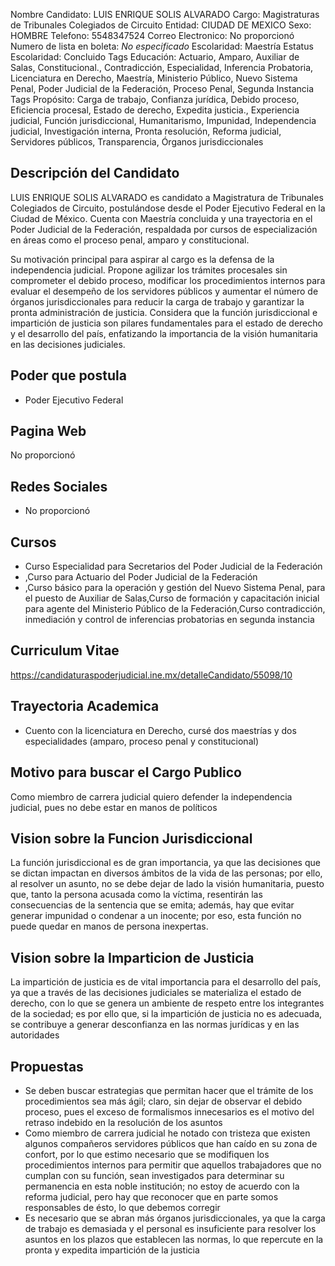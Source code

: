 Nombre Candidato: LUIS ENRIQUE SOLIS ALVARADO
Cargo: Magistraturas de Tribunales Colegiados de Circuito
Entidad: CIUDAD DE MEXICO
Sexo: HOMBRE
Telefono: 5548347524
Correo Electronico: No proporcionó
Numero de lista en boleta: *No especificado*
Escolaridad: Maestría
Estatus Escolaridad: Concluido
Tags Educación: Actuario, Amparo, Auxiliar de Salas, Constitucional., Contradicción, Especialidad, Inferencia Probatoria, Licenciatura en Derecho, Maestría, Ministerio Público, Nuevo Sistema Penal, Poder Judicial de la Federación, Proceso Penal, Segunda Instancia
Tags Propósito: Carga de trabajo, Confianza jurídica, Debido proceso, Eficiencia procesal, Estado de derecho, Expedita justicia., Experiencia judicial, Función jurisdiccional, Humanitarismo, Impunidad, Independencia judicial, Investigación interna, Pronta resolución, Reforma judicial, Servidores públicos, Transparencia, Órganos jurisdiccionales


## Descripción del Candidato 

LUIS ENRIQUE SOLIS ALVARADO es candidato a Magistratura de Tribunales Colegiados de Circuito, postulándose desde el Poder Ejecutivo Federal en la Ciudad de México. Cuenta con Maestría concluida y una trayectoria en el Poder Judicial de la Federación, respaldada por cursos de especialización en áreas como el proceso penal, amparo y constitucional.

Su motivación principal para aspirar al cargo es la defensa de la independencia judicial. Propone agilizar los trámites procesales sin comprometer el debido proceso, modificar los procedimientos internos para evaluar el desempeño de los servidores públicos y aumentar el número de órganos jurisdiccionales para reducir la carga de trabajo y garantizar la pronta administración de justicia. Considera que la función jurisdiccional e impartición de justicia son pilares fundamentales para el estado de derecho y el desarrollo del país, enfatizando la importancia de la visión humanitaria en las decisiones judiciales.


## Poder que postula

- Poder Ejecutivo Federal


## Pagina Web

No proporcionó


## Redes Sociales

- No proporcionó


## Cursos

- Curso Especialidad para Secretarios del Poder Judicial de la Federación
- ,Curso para Actuario del Poder Judicial de la Federación
- ,Curso básico para la operación y gestión del Nuevo Sistema Penal, para el puesto de Auxiliar de Salas,Curso de formación y capacitación inicial para agente del Ministerio Público de la Federación,Curso contradicción, inmediación y control de inferencias probatorias en segunda instancia


## Curriculum Vitae

https://candidaturaspoderjudicial.ine.mx/detalleCandidato/55098/10


## Trayectoria Academica

- Cuento con la licenciatura en Derecho, cursé dos maestrías y dos especialidades (amparo, proceso penal y constitucional)


## Motivo para buscar el Cargo Publico

Como miembro de carrera judicial quiero defender la independencia judicial, pues no debe estar en manos de políticos


## Vision sobre la Funcion Jurisdiccional

La función jurisdiccional es de gran importancia, ya que las decisiones que se dictan impactan en diversos ámbitos de la vida de las personas; por ello, al resolver un asunto, no se debe dejar de lado la visión humanitaria, puesto que, tanto la persona acusada como la víctima, resentirán las consecuencias de la sentencia que se emita; además, hay que evitar generar impunidad o condenar a un inocente; por eso, esta función no puede quedar en manos de persona inexpertas.


## Vision sobre la Imparticion de Justicia

La impartición de justicia es de vital importancia para el desarrollo del país, ya que a través de las decisiones judiciales se materializa el estado de derecho, con lo que se genera un ambiente de respeto entre los integrantes de la sociedad; es por ello que, si la impartición de justicia no es adecuada, se contribuye a generar desconfianza en las normas jurídicas y en las autoridades


## Propuestas

- Se deben buscar estrategias que permitan hacer que el trámite de los procedimientos sea más ágil; claro, sin dejar de observar el debido proceso, pues el exceso de formalismos innecesarios es el motivo del retraso indebido en la resolución de los asuntos
- Como miembro de carrera judicial he notado con tristeza que existen algunos compañeros servidores públicos que han caído en su zona de confort, por lo que estimo necesario que se modifiquen los procedimientos internos para permitir que aquellos trabajadores que no cumplan con su función, sean investigados para determinar su permanencia en esta noble institución; no estoy de acuerdo con la reforma judicial, pero hay que reconocer que en parte somos responsables de ésto, lo que debemos corregir
- Es necesario que se abran más órganos jurisdiccionales, ya que la carga de trabajo es demasiada y el personal es insuficiente para resolver los asuntos en los plazos que establecen las normas, lo que repercute en la pronta y expedita impartición de la justicia


